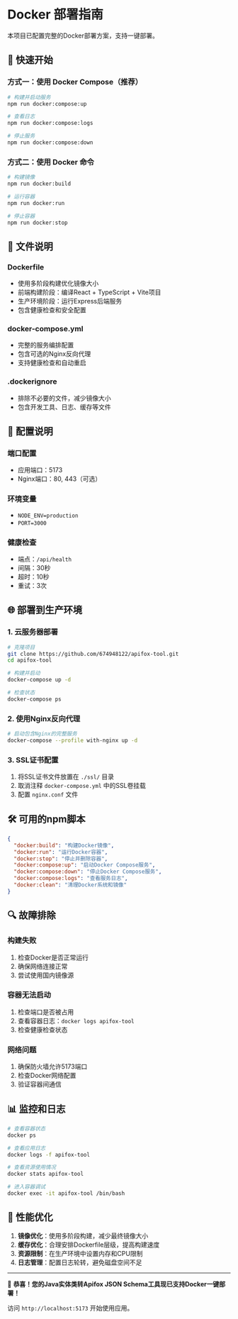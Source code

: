 # Docker 部署指南

本项目已配置完整的Docker部署方案，支持一键部署。

## 🚀 快速开始

### 方式一：使用 Docker Compose（推荐）

```bash
# 构建并启动服务
npm run docker:compose:up

# 查看日志
npm run docker:compose:logs

# 停止服务
npm run docker:compose:down
```

### 方式二：使用 Docker 命令

```bash
# 构建镜像
npm run docker:build

# 运行容器
npm run docker:run

# 停止容器
npm run docker:stop
```

## 📁 文件说明

### Dockerfile
- 使用多阶段构建优化镜像大小
- 前端构建阶段：编译React + TypeScript + Vite项目
- 生产环境阶段：运行Express后端服务
- 包含健康检查和安全配置

### docker-compose.yml
- 完整的服务编排配置
- 包含可选的Nginx反向代理
- 支持健康检查和自动重启

### .dockerignore
- 排除不必要的文件，减少镜像大小
- 包含开发工具、日志、缓存等文件

## 🔧 配置说明

### 端口配置
- 应用端口：5173
- Nginx端口：80, 443（可选）

### 环境变量
- `NODE_ENV=production`
- `PORT=3000`

### 健康检查
- 端点：`/api/health`
- 间隔：30秒
- 超时：10秒
- 重试：3次

## 🌐 部署到生产环境

### 1. 云服务器部署

```bash
# 克隆项目
git clone https://github.com/674948122/apifox-tool.git
cd apifox-tool

# 构建并启动
docker-compose up -d

# 检查状态
docker-compose ps
```

### 2. 使用Nginx反向代理

```bash
# 启动包含Nginx的完整服务
docker-compose --profile with-nginx up -d
```

### 3. SSL证书配置

1. 将SSL证书文件放置在 `./ssl/` 目录
2. 取消注释 `docker-compose.yml` 中的SSL卷挂载
3. 配置 `nginx.conf` 文件

## 🛠 可用的npm脚本

```json
{
  "docker:build": "构建Docker镜像",
  "docker:run": "运行Docker容器",
  "docker:stop": "停止并删除容器",
  "docker:compose:up": "启动Docker Compose服务",
  "docker:compose:down": "停止Docker Compose服务",
  "docker:compose:logs": "查看服务日志",
  "docker:clean": "清理Docker系统和镜像"
}
```

## 🔍 故障排除

### 构建失败
1. 检查Docker是否正常运行
2. 确保网络连接正常
3. 尝试使用国内镜像源

### 容器无法启动
1. 检查端口是否被占用
2. 查看容器日志：`docker logs apifox-tool`
3. 检查健康检查状态

### 网络问题
1. 确保防火墙允许5173端口
2. 检查Docker网络配置
3. 验证容器间通信

## 📊 监控和日志

```bash
# 查看容器状态
docker ps

# 查看应用日志
docker logs -f apifox-tool

# 查看资源使用情况
docker stats apifox-tool

# 进入容器调试
docker exec -it apifox-tool /bin/bash
```

## 🎯 性能优化

1. **镜像优化**：使用多阶段构建，减少最终镜像大小
2. **缓存优化**：合理安排Dockerfile层级，提高构建速度
3. **资源限制**：在生产环境中设置内存和CPU限制
4. **日志管理**：配置日志轮转，避免磁盘空间不足

---

🎉 **恭喜！您的Java实体类转Apifox JSON Schema工具现已支持Docker一键部署！**

访问 `http://localhost:5173` 开始使用应用。